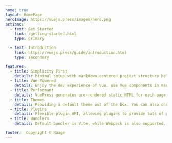 ```yaml
---
home: true
layout: HomePage
heroImage: https://vuejs.press/images/hero.png
actions:
  - text: Get Started
    link: /getting-started.html
    type: primary

  - text: Introduction
    link: https://vuejs.press/guide/introduction.html
    type: secondary

features:
  - title: Simplicity First
    details: Minimal setup with markdown-centered project structure helps you focus on writing.
  - title: Vue-Powered
    details: Enjoy the dev experience of Vue, use Vue components in markdown, and develop custom themes with Vue.
  - title: Performant
    details: VuePress generates pre-rendered static HTML for each page, and runs as an SPA once a page is loaded.
  - title: Themes
    details: Providing a default theme out of the box. You can also choose a community theme or create your own one.
  - title: Plugins
    details: Flexible plugin API, allowing plugins to provide lots of plug-and-play features for your site.
  - title: Bundlers
    details: Default bundler is Vite, while Webpack is also supported. Choose the one you like!

footer:  Copyright © Nuage
---
```






